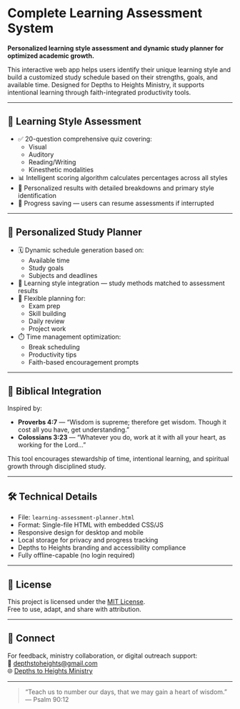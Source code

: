# Complete Learning Assessment System

**Personalized learning style assessment and dynamic study planner for optimized academic growth.**

This interactive web app helps users identify their unique learning style and build a customized study schedule based on their strengths, goals, and available time. Designed for Depths to Heights Ministry, it supports intentional learning through faith-integrated productivity tools.

---

## 🧠 Learning Style Assessment

- ✅ 20-question comprehensive quiz covering:
  - Visual
  - Auditory
  - Reading/Writing
  - Kinesthetic modalities
- 📊 Intelligent scoring algorithm calculates percentages across all styles
- 🧭 Personalized results with detailed breakdowns and primary style identification
- 💾 Progress saving — users can resume assessments if interrupted

---

## 📅 Personalized Study Planner

- 🗓️ Dynamic schedule generation based on:
  - Available time
  - Study goals
  - Subjects and deadlines
- 🎯 Learning style integration — study methods matched to assessment results
- 🔄 Flexible planning for:
  - Exam prep
  - Skill building
  - Daily review
  - Project work
- ⏱️ Time management optimization:
  - Break scheduling
  - Productivity tips
  - Faith-based encouragement prompts

---

## 🙏 Biblical Integration

Inspired by:
- **Proverbs 4:7** — “Wisdom is supreme; therefore get wisdom. Though it cost all you have, get understanding.”
- **Colossians 3:23** — “Whatever you do, work at it with all your heart, as working for the Lord…”

This tool encourages stewardship of time, intentional learning, and spiritual growth through disciplined study.

---

## 🛠️ Technical Details

- File: `learning-assessment-planner.html`  
- Format: Single-file HTML with embedded CSS/JS  
- Responsive design for desktop and mobile  
- Local storage for privacy and progress tracking  
- Depths to Heights branding and accessibility compliance  
- Fully offline-capable (no login required)

---

## 📜 License

This project is licensed under the [MIT License](LICENSE).  
Free to use, adapt, and share with attribution.

---

## 🤝 Connect

For feedback, ministry collaboration, or digital outreach support:  
📧 depthstoheights@gmail.com  
🌐 [Depths to Heights Ministry](https://depthstoheights.github.io)

---

> “Teach us to number our days, that we may gain a heart of wisdom.” — Psalm 90:12
